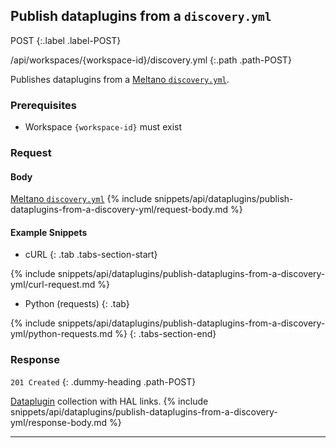 ## Publish dataplugins from a `discovery.yml`

POST
{:.label .label-POST}

/api/workspaces/{workspace-id}/discovery.yml
{:.path .path-POST}

Publishes dataplugins from a [Meltano `discovery.yml`](https://docs.meltano.com/reference/settings#discovery_url).

### Prerequisites
- Workspace `{workspace-id}` must exist

### Request

#### Body
[Meltano `discovery.yml`](https://docs.meltano.com/reference/settings#discovery_url)
{% include snippets/api/dataplugins/publish-dataplugins-from-a-discovery-yml/request-body.md %}

#### Example Snippets
- cURL
{: .tab .tabs-section-start}

{% include snippets/api/dataplugins/publish-dataplugins-from-a-discovery-yml/curl-request.md %}

- Python (requests)
{: .tab}

{% include snippets/api/dataplugins/publish-dataplugins-from-a-discovery-yml/python-requests.md %}
{: .tabs-section-end}

### Response
`201 Created`
{: .dummy-heading .path-POST}

[Dataplugin](#dataplugin) collection with HAL links.
{% include snippets/api/dataplugins/publish-dataplugins-from-a-discovery-yml/response-body.md %}

---
